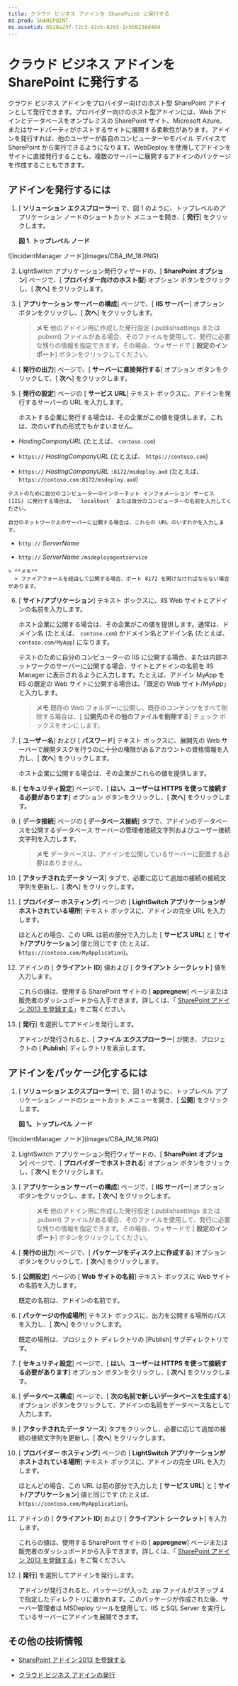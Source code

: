 ```yaml
---
title: クラウド ビジネス アドインを SharePoint に発行する
ms.prod: SHAREPOINT
ms.assetid: b528a23f-72c3-42cb-8265-1c5b9238d404
---
```



# クラウド ビジネス アドインを SharePoint に発行する
クラウド ビジネス アドインをプロバイダー向けのホスト型 SharePoint アドインとして発行できます。プロバイダー向けのホスト型アドインには、Web アドインとデータベースをオンプレミスの SharePoint サイト、Microsoft Azure、またはサードパーティがホストするサイトに展開する柔軟性があります。アドインを発行すれば、他のユーザーが各自のコンピューターやモバイル デバイスで SharePoint から実行できるようになります。WebDeploy を使用してアドインをサイトに直接発行することも、複数のサーバーに展開するアドインのパッケージを作成することもできます。
## アドインを発行するには
<a name="publish"> </a>


1. [ **ソリューション エクスプローラー**] で、図 1 のように、トップレベルのアプリケーション ノードのショートカット メニューを開き、[ **発行**] をクリックします。

   **図 1. トップレベル ノード**



!\[IncidentManager ノード](images/CBA_IM_18.PNG)





2. LightSwitch アプリケーション発行ウィザードの、[ **SharePoint オプション**] ページで、[ **プロバイダー向けのホスト型**] オプション ボタンをクリックし、[ **次へ**] をクリックします。


3. [ **アプリケーション サーバーの構成**] ページで、[ **IIS サーバー**] オプション ボタンをクリックし、[ **次へ**] をクリックします。

    > **メモ**
      > 他のアドイン用に作成した発行設定 (.publishsettings または .pubxml) ファイルがある場合、そのファイルを使用して、発行に必要な残りの情報を指定できます。その場合、ウィザードで [ **設定のインポート**] ボタンをクリックしてください。 
4. [ **発行の出力**] ページで、[ **サーバーに直接発行する**] オプション ボタンをクリックして、[ **次へ**] をクリックします。


5. [ **発行の設定**] ページの [ **サービス URL**] テキスト ボックスに、アドインを発行するサーバーの URL を入力します。

    ホストする企業に発行する場合は、その企業がこの値を提供します。これは、次のいずれの形式でもかまいません。

  -  _HostingCompanyURL_ (たとえば、 `contoso.com`)


  -  `https://` _HostingCompanyURL_ (たとえば、 `https://contoso.com`)


  -  `https://` _HostingCompanyURL_ `:8172/msdeploy.axd` (たとえば、 `https://contoso.com:8172/msdeploy.axd`)



    テストのために自分のコンピューターのインターネット インフォメーション サービス (IIS) に発行する場合は、 `localhost` または自分のコンピューターの名前を入力してください。

    自分のネットワーク上のサーバーに公開する場合は、これらの URL のいずれかを入力します。

  -  `http://` _ServerName_


  -  `http://` _ServerName_ `/msdeployagentservice`



    > **メモ**
      > ファイアウォールを経由して公開する場合、ポート 8172 を開けなければならない場合があります。 
6. [ **サイト/アプリケーション**] テキスト ボックスに、IIS Web サイトとアドインの名前を入力します。

    ホスト企業に公開する場合は、その企業がこの値を提供します。通常は、ドメイン名 (たとえば、 `contoso.com`) かドメイン名とアドイン名 (たとえば、 `contoso.com/MyApp`) になります。

    テストのために自分のコンピューターの IIS に公開する場合、または内部ネットワークのサーバーに公開する場合、サイトとアドインの名前を IIS Manager に表示されるように入力します。たとえば、アドイン MyApp を IIS の既定の Web サイトに公開する場合は、「既定の Web サイト/MyApp」と入力します。

    > **メモ**
      > 既存の Web フォルダーに公開し、既存のコンテンツをすべて削除する場合は、[ **公開先のその他のファイルを削除する**] チェック ボックスをオンにします。 
7. [ **ユーザー名**] および [ **パスワード**] テキスト ボックスに、展開先の Web サーバーで展開タスクを行うのに十分の権限があるアカウントの資格情報を入力し、[ **次へ**] をクリックします。

    ホスト企業に公開する場合は、その企業がこれらの値を提供します。


8. [ **セキュリティ設定**] ページで、[ **はい、ユーザーは HTTPS を使って接続する必要があります**] オプション ボタンをクリックし、[ **次へ**] をクリックします。


9. [ **データ接続**] ページの [ **データベース接続**] タブで、アドインのデータベースを公開するデータベース サーバーの管理者接続文字列およびユーザー接続文字列を入力します。

    > **メモ**
      > データベースは、アドインを公開しているサーバーに配置する必要はありません。 
10. [ **アタッチされたデータ ソース**] タブで、必要に応じて追加の接続の接続文字列を更新し、[ **次へ**] をクリックします。


11. [ **プロバイダー ホスティング**] ページの [ **LightSwitch アプリケーションがホストされている場所**] テキスト ボックスに、アドインの完全 URL を入力します。

    ほとんどの場合、この URL は前の部分で入力した [ **サービス URL**] と [ **サイト/アプリケーション**] 値と同じです (たとえば、 `https://contoso.com/MyApplication`)。


12. アドインの [ **クライアント ID**] 値および [ **クライアント シークレット**] 値を入力します。

    これらの値は、使用する SharePoint サイトの [ **appregnew**] ページまたは販売者のダッシュボードから入手できます。詳しくは、「 [SharePoint アドイン 2013 を登録する](http://msdn.microsoft.com/ja-jp/library/office/jj687469%28v=office.15%29.aspx)」をご覧ください。


13. [ **発行**] を選択してアドインを発行します。

    アドインが発行されると、[ **ファイル エクスプローラー**] が開き、プロジェクトの [ **Publish**] ディレクトリを表示します。



## アドインをパッケージ化するには
<a name="package"> </a>


1. [ **ソリューション エクスプローラー**] で、図 1 のように、トップレベル アプリケーション ノードのショートカット メニューを開き、[ **公開**] をクリックします。

   **図 1。トップレベル ノード**



!\[IncidentManager ノード](images/CBA_IM_18.PNG)





2. LightSwitch アプリケーション発行ウィザードの、[ **SharePoint オプション**] ページで、[ **プロバイダーでホストされる**] オプション ボタンをクリックし、[ **次へ**] をクリックします。


3. [ **アプリケーション サーバーの構成**] ページで、[ **IIS サーバー**] オプション ボタンをクリックし、ます。[ **次へ**] をクリックします。

    > **メモ**
      > 他のアドイン用に作成した発行設定 (.publishsettings または .pubxml) ファイルがある場合、そのファイルを使用して、発行に必要な残りの情報を指定できます。その場合、ウィザードで [ **設定のインポート**] ボタンをクリックしてください。 
4. [ **発行の出力**] ページで、[ **パッケージをディスク上に作成する**] オプション ボタンをクリックして、[ **次へ**] をクリックします。


5. [ **公開設定**] ページの [ **Web サイトの名前**] テキスト ボックスに Web サイトの名前を入力します。

    既定の名前は、アドインの名前です。


6. [ **パッケージの作成場所**] テキスト ボックスに、出力を公開する場所のパスを入力し、[ **次へ**] をクリックします。

    既定の場所は、プロジェクト ディレクトリの [Publish] サブディレクトリです。


7. [ **セキュリティ設定**] ページで、[ **はい、ユーザーは HTTPS を使って接続する必要があります**] オプション ボタンをクリックし、[ **次へ**] をクリックします。


8. [ **データベース構成**] ページで、[ **次の名前で新しいデータベースを生成する**] オプション ボタンをクリックして、アドインの名前をデータベース名として入力します。


9. [ **アタッチされたデータ ソース**] タブをクリックし、必要に応じて追加の接続の接続文字列を更新し、[ **次へ**] をクリックします。


10. [ **プロバイダー ホスティング**] ページの [ **LightSwitch アプリケーションがホストされている場所**] テキスト ボックスに、アドインの完全 URL を入力します。

    ほとんどの場合、この URL は前の部分で入力した [ **サービス URL**] と [ **サイト/アプリケーション**] 値と同じです (たとえば、 `https://contoso.com/MyApplication`)。


11. アドインの [ **クライアント ID**] および [ **クライアント シークレット**] を入力します。

    これらの値は、使用する SharePoint サイトの [ **appregnew**] ページまたは販売者のダッシュボードから入手できます。詳しくは、「 [SharePoint アドイン 2013 を登録する](http://msdn.microsoft.com/ja-jp/library/office/jj687469%28v=office.15%29.aspx)」をご覧ください。


12. [ **発行**] を選択してアドインを発行します。

    アドインが発行されると、パッケージが入った .zip ファイルがステップ 4 で指定したディレクトリに置かれます。このパッケージが作成された後、サーバー管理者は MSDeploy ツールを使用して、IIS とSQL Server を実行しているサーバーにアドインを展開できます。



## その他の技術情報
<a name="bk_addresources"> </a>


-  [SharePoint アドイン 2013 を登録する](register-sharepoint-add-ins-2013.md)


-  [クラウド ビジネス アドインの発行](publish-cloud-business-add-ins.md)



